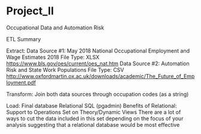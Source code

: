 # Project_II
Occupational Data and Automation Risk

ETL Summary

Extract: 
  Data Source #1: May 2018 National Occupational Employment and Wage Estimates 2018
    File Type: XLSX
    https://www.bls.gov/oes/current/oes_nat.htm
  Data Source #2: Automation Risk and State Work Populations
    File Type: CSV
    http://www.oxfordmartin.ox.ac.uk/downloads/academic/The_Future_of_Employment.pdf
  
 Transform:
  Join both data sources through occupation codes (as a string)
  
 Load:
  Final database Relational
    SQL (pgadmin)
    Benefits of Relational: Support to Operations Set on Theory/Dynamic Views
      There are a lot of ways to cut the data included in this set depending on the focus of your analysis suggesting that a relational database would be most effective
